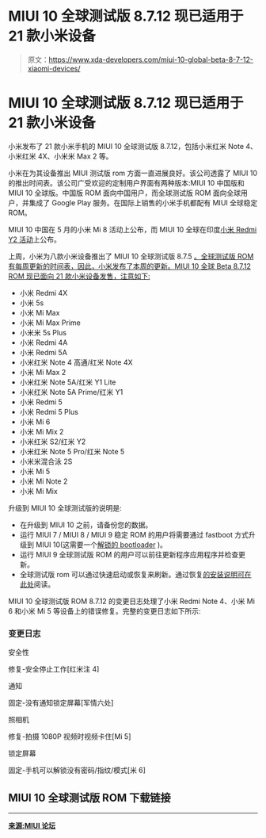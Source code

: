 # MIUI 10 全球测试版 8.7.12 现已适用于 21 款小米设备

> 原文：<https://www.xda-developers.com/miui-10-global-beta-8-7-12-xiaomi-devices/>

# MIUI 10 全球测试版 8.7.12 现已适用于 21 款小米设备

小米发布了 21 款小米手机的 MIUI 10 全球测试版 8.7.12，包括小米红米 Note 4、小米红米 4X、小米米 Max 2 等。

小米在为其设备推出 MIUI 测试版 rom 方面一直进展良好。该公司透露了 MIUI 10 的推出时间表。该公司广受欢迎的定制用户界面有两种版本:MIUI 10 中国版和 MIUI 10 全球版。中国版 ROM 面向中国用户，而全球测试版 ROM 面向全球用户，并集成了 Google Play 服务。在国际上销售的小米手机都配有 MIUI 全球稳定 ROM。

MIUI 10 中国在 5 月的小米 Mi 8 活动上公布，而 MIUI 10 全球在印度[小米 Redmi Y2 活动](https://www.xda-developers.com/xiaomi-redmi-y2-launched-miui-10-global-rollout/)上公布。

上周，小米为八款小米设备推出了 MIUI 10 全球测试版 8.7.5 [。全球测试版 ROM 有每周更新的时间表，因此，小米发布了本周的更新。MIUI 10 全球 Beta 8.7.12 ROM 现已面向 21 款小米设备发售，注意如下:](https://www.xda-developers.com/miui-10-global-beta-eight-xiaomi-devices/)

*   小米 Redmi 4X
*   小米 5s
*   小米 Mi Max
*   小米 Mi Max Prime
*   小米米 5s Plus
*   小米 Redmi 4A
*   小米 Redmi 5A
*   小米红米 Note 4 高通/红米 Note 4X
*   小米 Mi Max 2
*   小米红米 Note 5A/红米 Y1 Lite
*   小米红米 Note 5A Prime/红米 Y1
*   小米 Redmi 5
*   小米 Redmi 5 Plus
*   小米 Mi 6
*   小米 Mi Mix 2
*   小米红米 S2/红米 Y2
*   小米红米 Note 5 Pro/红米 Note 5
*   小米米混合泳 2S
*   小米 Mi 5
*   小米 Mi Note 2
*   小米 Mi Mix

升级到 MIUI 10 全球测试版的说明是:

*   在升级到 MIUI 10 之前，请备份您的数据。
*   运行 MIUI 7 / MIUI 8 / MIUI 9 稳定 ROM 的用户将需要通过 fastboot 方式升级到 MIUI 10(这需要一个[解锁的 bootloader](http://en.miui.com/unlock/) )。
*   运行 MIUI 9 全球测试版 ROM 的用户可以前往更新程序应用程序并检查更新。
*   全球测试版 rom 可以通过快速启动或恢复来刷新。通过恢复[的安装说明可在此处](https://www.xda-developers.com/miui-10-china-alpha-available-xiaomi-devices/)阅读。

MIUI 10 全球测试版 ROM 8.7.12 的变更日志处理了小米 Redmi Note 4、小米 Mi 6 和小米 Mi 5 等设备上的错误修复。完整的变更日志如下所示:

### 变更日志

安全性

修复-安全停止工作[红米注 4]

通知

固定-没有通知锁定屏幕[军情六处]

照相机

修复-拍摄 1080P 视频时视频卡住[Mi 5]

锁定屏幕

固定-手机可以解锁没有密码/指纹/模式[米 6]

## MIUI 10 全球测试版 ROM 下载链接

* * *

[**来源:MIUI 论坛**](http://en.miui.com/thread-3169378-1-1.html)